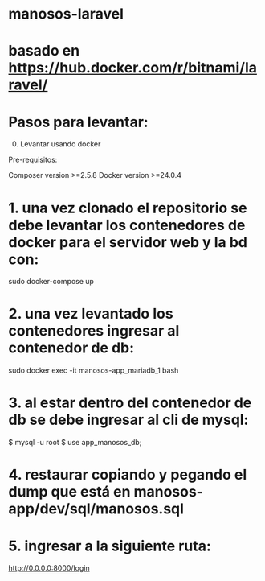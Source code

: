 # manosos-laravel
# basado en https://hub.docker.com/r/bitnami/laravel/ 

# Pasos para levantar:

0. Levantar usando docker

Pre-requisitos:

Composer version >=2.5.8
Docker version >=24.0.4

# 1. una vez clonado el repositorio se debe levantar los contenedores de docker para el servidor web y la bd con:

sudo docker-compose up

# 2. una vez levantado los contenedores ingresar al contenedor de db:

sudo docker exec -it manosos-app_mariadb_1 bash

# 3. al estar dentro del contenedor de db se debe ingresar al cli de mysql:

$ mysql -u root
$ use app_manosos_db;

# 4. restaurar copiando y pegando el dump que está en manosos-app/dev/sql/manosos.sql

# 5. ingresar a la siguiente ruta: 

http://0.0.0.0:8000/login